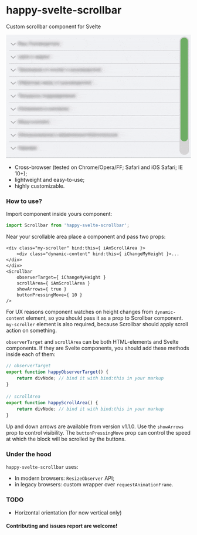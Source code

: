# happy-svelte-scrollbar

Custom scrollbar component for Svelte


![](.gh/demo.gif)

* Cross-browser (tested on Chrome/Opera/FF; Safari and iOS Safari; IE 10+);
* lightweight and easy-to-use; 
* highly customizable.

### How to use? 

Import component inside yours component: 
```javascript
import Scrollbar from 'happy-svelte-scrollbar';
```
Near your scrollable area place a component and pass two props:

```sveltehtml
<div class="my-scroller" bind:this={ iAmScrollArea }>
    <div class="dynamic-content" bind:this={ iChangeMyHeight }>...</div>
</div>
<Scrollbar 
    observerTarget={ iChangeMyHeight } 
    scrollArea={ iAmScrollArea }
    showArrows={ true }
    buttonPressingMove={ 10 }
/>
```

For UX reasons component watches on height changes from `dynamic-content` element, so you should 
pass it as a prop to Scrollbar component. `my-scroller` element is also required, because Scrollbar
should apply scroll action on something. 

`observerTarget` and `scrollArea` can be both HTML-elements and Svelte components. If they are Svelte components, 
you should add these methods inside each of them:
```javascript
// observerTarget
export function happyObserverTarget() {
    return divNode; // bind it with bind:this in your markup
}

// scrollArea
export function happyScrollArea() {
    return divNode; // bind it with bind:this in your markup
}
```

Up and down arrows are available from version v1.1.0. 
Use the `showArrows` prop to control visibility. 
The `buttonPressingMove` prop can control 
the speed at which the block will be scrolled by the 
buttons. 

### Under the hood
`happy-svelte-scrollbar` uses:
* In modern browsers: `ResizeObserver` API;
* in legacy browsers: custom wrapper over `requestAnimationFrame`. 

### TODO
* Horizontal orientation (for now vertical only)

#### Contributing and issues report are welcome! 
